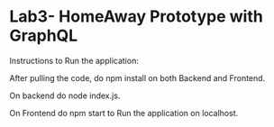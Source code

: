 # Lab3- HomeAway Prototype with GraphQL

Instructions to Run the application:

After pulling the code, do npm install on both Backend and Frontend.

On backend do node index.js.

On Frontend do npm start to Run the application on localhost.
